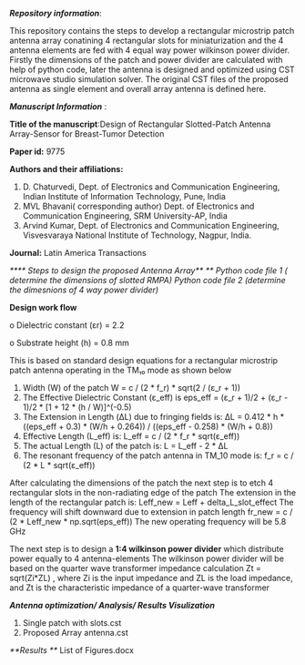 _**Repository information**_:

This repository contains  the steps to develop a rectangular microstrip patch antenna array conatining 4 rectangular slots for miniaturization and the 4 antenna elements are fed with 4 equal way power wilkinson power divider. Firstly the dimensions of the patch and power divider are calculated with help of python code, later the antenna is designed and optimized using CST microwave studio simulation solver. The original CST files of the proposed antenna as single element and overall array antenna is defined here.

**_Manuscript Information_** :

**Title of the manuscript**:Design of Rectangular Slotted-Patch Antenna Array-Sensor for Breast-Tumor Detection

**Paper id:** 9775

**Authors and their affiliations:** 
1. D. Chaturvedi, Dept. of Electronics and Communication Engineering, Indian Institute of Information Technology, Pune, India
2. MVL Bhavani( corresponding author) Dept. of Electronics and Communication Engineering, SRM University-AP, India 
3. Arvind Kumar, Dept. of Electronics and Communication Engineering, Visvesvaraya National Institute of Technology, Nagpur, India.
   
**Journal:** Latin America Transactions


_**** Steps to design the proposed Antenna Array** **_
_Python code file 1 ( determine the dimensions of slotted RMPA)
Python code file 2 (determine the dimesnions of 4 way power divider)_


****Design work flow****

  o	Dielectric constant (εr) = 2.2
  
  o	Substrate height (h) = 0.8 mm

 This is based on standard design equations for a rectangular microstrip patch antenna operating in the TM₁₀ mode as shown below
 1. Width (W) of the patch
W = c / (2 * f_r) * sqrt(2 / (ε_r + 1))
2. The Effective Dielectric Constant (ε_eff) is 
eps_eff = (ε_r + 1)/2 + (ε_r - 1)/2 * [1 + 12 * (h / W)]^(-0.5)
3. The Extension in Length (ΔL) due to fringing fields is:
ΔL = 0.412 * h * ((eps_eff + 0.3) * (W/h + 0.264)) / ((eps_eff - 0.258) * (W/h + 0.8))
4. Effective Length (L_eff)  is:
L_eff = c / (2 * f_r * sqrt(ε_eff))
5. The actual Length (L) of the patch is:
L = L_eff - 2 * ΔL
6. The resonant frequency of the patch antenna in TM_10 mode is:
f_r = c / (2 * L * sqrt(ε_eff))

After calculating the dimensions of the patch the next step is to etch 4 rectangular slots in the non-radiating edge of the patch
The extension in the length of the rectangular patch is:
Leff_new = Leff + delta_L_slot_effect
The frequency will shift downward due to extension in patch length
fr_new = c / (2 * Leff_new * np.sqrt(eps_eff))
The new operating frequency will be 5.8 GHz

The next step is to design a **1:4 wilkinson power divider** which distribute power equally to 4 antenna-elements
The wilkinson power divider will be based on the quarter wave transformer impedance calculation
 Zt = sqrt(Zi*ZL) , where Zi is the input impedance and ZL is the load impedance, and Zt is the characteristic impedance of a quarter-wave transformer 
 
**_Antenna optimization/ Analysis/ Results Visulization_**
1. Single patch with slots.cst
2. Proposed Array antenna.cst


_**Results **_
List of Figures.docx
